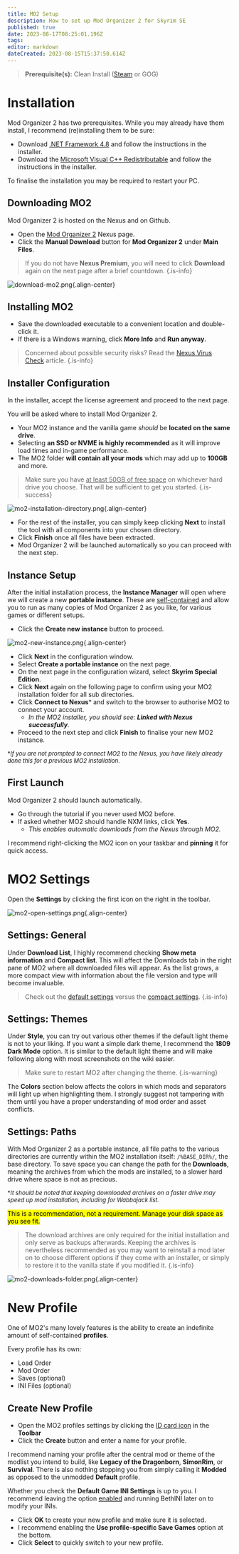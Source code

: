 ```yaml
---
title: MO2 Setup
description: How to set up Mod Organizer 2 for Skyrim SE
published: true
date: 2023-08-17T08:25:01.196Z
tags: 
editor: markdown
dateCreated: 2023-08-15T15:37:50.614Z
---
```


> **Prerequisite(s):** Clean Install ([Steam](/getting-started/initial-setup/steam) or GOG)

# Installation

Mod Organizer 2 has two prerequisites. While you may already have them install, I recommend (re)installing them to be sure:

- Download [.NET Framework 4.8](https://dotnet.microsoft.com/download/dotnet-framework/thank-you/net48-web-installer) and follow the instructions in the installer.
- Download the [Microsoft Visual C++ Redistributable](https://aka.ms/vs/16/release/vc_redist.x64.exe) and follow the instructions in the installer.

To finalise the installation you may be required to restart your PC.

## Downloading MO2

Mod Organizer 2 is hosted on the Nexus and on Github.

- Open the [Mod Organizer 2](https://www.nexusmods.com/skyrimspecialedition/mods/6194?tab=files) Nexus page.
- Click the **Manual Download** button for **Mod Organizer 2** under **Main Files**.

> If you do not have **Nexus Premium**, you will need to click **Download** again on the next page after a brief countdown.
{.is-info}

![download-mo2.png](/getting-started/initial-setup/download-mo2.png){.align-center}

## Installing MO2

- Save the downloaded executable to a convenient location and double-click it.
- If there is a Windows warning, click **More Info** and **Run anyway**.

> Concerned about possible security risks? Read the [Nexus Virus Check](/knowledge-base/nexus-virus-check) article.
{.is-info}

## Installer Configuration

In the installer, accept the license agreement and proceed to the next page.

You will be asked where to install Mod Organizer 2.

- Your MO2 instance and the vanilla game *should* be **located on the same drive**.
- Selecting **an SSD or NVME is highly recommended** as it will improve load times and in-game performance.
- The MO2 folder **will contain all your mods** which may add up to **100GB** and more.
  
> Make sure you have <u>at least 50GB of free space</u> on whichever hard drive you choose. That will be sufficient to get you started.
{.is-success}

![mo2-installation-directory.png](/getting-started/initial-setup/mo2-installation-directory.png){.align-center}

- For the rest of the installer, you can simply keep clicking **Next** to install the tool with all components into your chosen directory.
- Click **Finish** once all files have been extracted.
- Mod Organizer 2 will be launched automatically so you can proceed with the next step.

## Instance Setup

After the initial installation process, the **Instance Manager** will open where we will create a new **portable instance**. These are <u>self-contained</u> and allow you to run as many copies of Mod Organizer 2 as you like, for various games or different setups.

- Click the **Create new instance** button to proceed.

![mo2-new-instance.png](/getting-started/initial-setup/mo2-new-instance.png){.align-center}
  
- Click **Next** in the configuration window.
- Select **Create a portable instance** on the next page.
- On the next page in the configuration wizard, select **Skyrim Special Edition**.
- Click **Next** again on the following page to confirm using your MO2 installation folder for all sub directories.
- Click **Connect to Nexus**\* and switch to the browser to authorise MO2 to connect your account.
	- *In the MO2 installer, you should see: **Linked with Nexus successfully**.*
- Proceed to the next step and click **Finish** to finalise your new MO2 instance.

<font size="2">\**If you are not prompted to connect MO2 to the Nexus, you have likely already done this for a previous MO2 installation.*</font>

## First Launch

Mod Organizer 2 should launch automatically.

- Go through the tutorial if you never used MO2 before.
- If asked whether MO2 should handle NXM links, click **Yes**.
	- *This enables automatic downloads from the Nexus through MO2.*

I recommend right-clicking the MO2 icon on your taskbar and **pinning** it for quick access.

# MO2 Settings

Open the **Settings** by clicking the first icon on the right in the toolbar.

![mo2-open-settings.png](/getting-started/initial-setup/mo2-open-settings.png){.align-center}

## Settings: General

Under **Download List**, I highly recommend checking **Show meta information** and **Compact list**. This will affect the Downloads tab in the right pane of MO2 where all downloaded files will appear. As the list grows, a more compact view with information about the file version and type will become invaluable.

>Check out the [default settings](https://i.imgur.com/BW4F4tD.png) versus the [compact settings](https://i.imgur.com/eNnzd6p.png).
{.is-info}

## Settings: Themes

Under **Style**, you can try out various other themes if the default light theme is not to your liking. If you want a simple dark theme, I recommend the **1809 Dark Mode** option. It is similar to the default light theme and will make following along with most screenshots on the wiki easier.

> Make sure to restart MO2 after changing the theme.
{.is-warning}

The **Colors** section below affects the colors in which mods and separators will light up when highlighting them. I strongly suggest not tampering with them until you have a proper understanding of mod order and asset conflicts.

## Settings: Paths

With Mod Organizer 2 as a portable instance, all file paths to the various directories are currently within the MO2 installation itself: `/%BASE_DIR%/`, the base directory. To save space you can change the path for the **Downloads**, meaning the archives from which the mods are installed, to a slower hard drive where space is not as precious.

<font size="2">\**It should be noted that keeping downloaded archives on a faster drive may speed up mod installation, including for Wabbajack list.*</font>

<mark>This is a recommendation, not a requirement. Manage your disk space as you see fit.</mark>

> The download archives are only required for the initial installation and only serve as backups afterwards. Keeping the archives is nevertheless recommended as you may want to reinstall a mod later on to choose different options if they come with an installer, or simply to restore it to the vanilla state if you modified it.
{.is-info}

![mo2-downloads-folder.png](/getting-started/initial-setup/mo2-downloads-folder.png){.align-center}

# New Profile

One of MO2's many lovely features is the ability to create an indefinite amount of self-contained **profiles**.

Every profile has its own:

- Load Order
- Mod Order
- Saves (optional)
- INI Files (optional)

## Create New Profile

- Open the MO2 profiles settings by clicking the [ID card icon](/getting-started/initial-setup/mo2-profiles-settings.png) in the **Toolbar**
- Click the **Create** button and enter a name for your profile.

I recommend naming your profile after the central mod or theme of the modlist you intend to build, like **Legacy of the Dragonborn**, **SimonRim**, or **Survival**. There is also nothing stopping you from simply calling it **Modded** as opposed to the unmodded **Default** profile.

Whether you check the **Default Game INI Settings** is up to you. I recommend leaving the option <u>enabled</u> and running BethINI later on to modify your INIs.

- Click **OK** to create your new profile and make sure it is selected.
- I recommend enabling the **Use profile-specific Save Games** option at the bottom.
- Click **Select** to quickly switch to your new profile.

